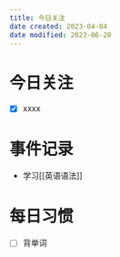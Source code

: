 ```yaml
---
title: 今日关注
date created: 2023-04-04
date modified: 2023-06-20
---
```


# 今日关注

- [x] xxxx

# 事件记录

- 学习[[英语语法]]

# 每日习惯

- [ ] 背单词

#
